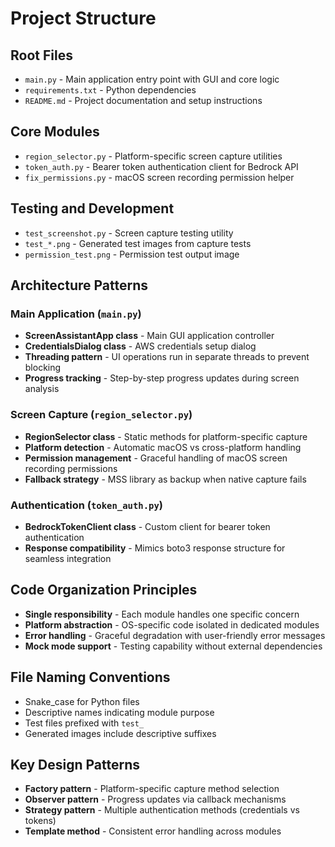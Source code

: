 # Project Structure

## Root Files
- `main.py` - Main application entry point with GUI and core logic
- `requirements.txt` - Python dependencies
- `README.md` - Project documentation and setup instructions

## Core Modules
- `region_selector.py` - Platform-specific screen capture utilities
- `token_auth.py` - Bearer token authentication client for Bedrock API
- `fix_permissions.py` - macOS screen recording permission helper

## Testing and Development
- `test_screenshot.py` - Screen capture testing utility
- `test_*.png` - Generated test images from capture tests
- `permission_test.png` - Permission test output image

## Architecture Patterns

### Main Application (`main.py`)
- **ScreenAssistantApp class** - Main GUI application controller
- **CredentialsDialog class** - AWS credentials setup dialog
- **Threading pattern** - UI operations run in separate threads to prevent blocking
- **Progress tracking** - Step-by-step progress updates during screen analysis

### Screen Capture (`region_selector.py`)
- **RegionSelector class** - Static methods for platform-specific capture
- **Platform detection** - Automatic macOS vs cross-platform handling
- **Permission management** - Graceful handling of macOS screen recording permissions
- **Fallback strategy** - MSS library as backup when native capture fails

### Authentication (`token_auth.py`)
- **BedrockTokenClient class** - Custom client for bearer token authentication
- **Response compatibility** - Mimics boto3 response structure for seamless integration

## Code Organization Principles
- **Single responsibility** - Each module handles one specific concern
- **Platform abstraction** - OS-specific code isolated in dedicated modules
- **Error handling** - Graceful degradation with user-friendly error messages
- **Mock mode support** - Testing capability without external dependencies

## File Naming Conventions
- Snake_case for Python files
- Descriptive names indicating module purpose
- Test files prefixed with `test_`
- Generated images include descriptive suffixes

## Key Design Patterns
- **Factory pattern** - Platform-specific capture method selection
- **Observer pattern** - Progress updates via callback mechanisms
- **Strategy pattern** - Multiple authentication methods (credentials vs tokens)
- **Template method** - Consistent error handling across modules